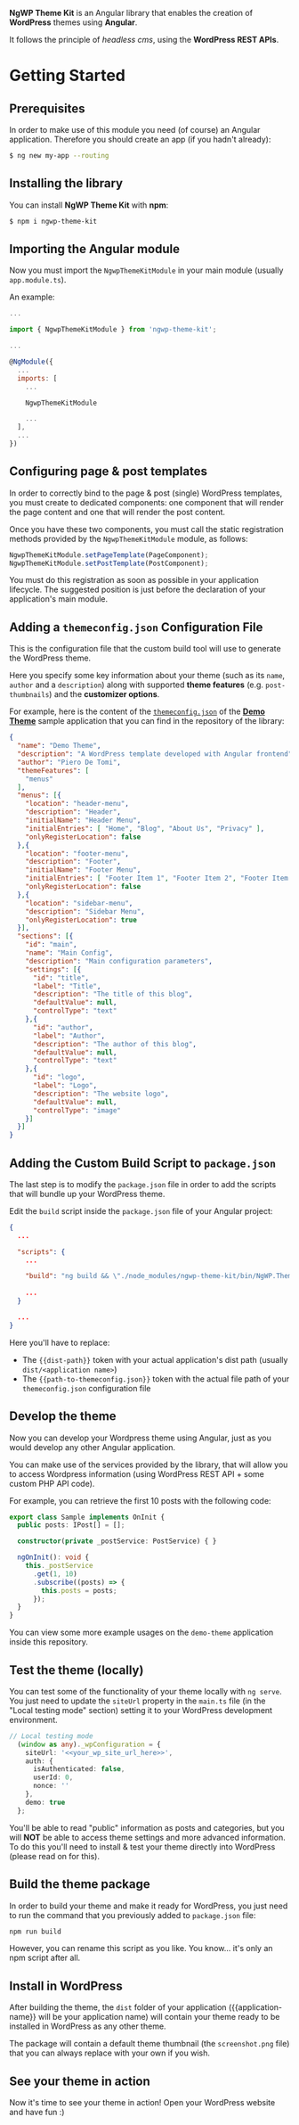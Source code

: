 **NgWP Theme Kit** is an Angular library that enables the creation of **WordPress** themes using **Angular**.

It follows the principle of _headless cms_, using the **WordPress REST APIs**.

# Getting Started

## Prerequisites
In order to make use of this module you need (of course) an Angular application.
Therefore you should create an app (if you hadn't already):

```bash
$ ng new my-app --routing
```

## Installing the library
You can install **NgWP Theme Kit** with **npm**:

```bash
$ npm i ngwp-theme-kit
```

## Importing the Angular module
Now you must import the ```NgwpThemeKitModule``` in your main module (usually ```app.module.ts```).

An example:

```js
...

import { NgwpThemeKitModule } from 'ngwp-theme-kit';

...

@NgModule({
  ...
  imports: [
    ...

    NgwpThemeKitModule

    ...
  ],
  ...
})
```

## Configuring page & post templates
In order to correctly bind to the page & post (single) WordPress templates, you must create to dedicated components: one component that will render the page content and one that will render the post content.

Once you have these two components, you must call the static registration methods provided by the ```NgwpThemeKitModule``` module, as follows:

```Typescript
NgwpThemeKitModule.setPageTemplate(PageComponent);
NgwpThemeKitModule.setPostTemplate(PostComponent);
```

You must do this registration as soon as possible in your application lifecycle. The suggested position is just before the declaration of your application's main module.

## Adding a ```themeconfig.json``` Configuration File
This is the configuration file that the custom build tool will use to generate the WordPress theme.

Here you specify some key information about your theme (such as its ```name```, ```author``` and a ```description```) along with supported **theme features** (e.g. ```post-thumbnails```) and the **customizer options**.

For example, here is the content of the [```themeconfig.json```](https://github.com/pierodetomi/ngwp-theme-kit/blob/master/angular/demo-theme/themeconfig.json) of the [**Demo Theme**](https://github.com/pierodetomi/ngwp-theme-kit/tree/master/angular/demo-theme) sample application that you can find in the repository of the library:

```json
{
  "name": "Demo Theme",
  "description": "A WordPress template developed with Angular frontend",
  "author": "Piero De Tomi",
  "themeFeatures": [
    "menus"
  ],
  "menus": [{
    "location": "header-menu",
    "description": "Header",
    "initialName": "Header Menu",
    "initialEntries": [ "Home", "Blog", "About Us", "Privacy" ],
    "onlyRegisterLocation": false
  },{
    "location": "footer-menu",
    "description": "Footer",
    "initialName": "Footer Menu",
    "initialEntries": [ "Footer Item 1", "Footer Item 2", "Footer Item 3", "Footer Item 4" ],
    "onlyRegisterLocation": false
  },{
    "location": "sidebar-menu",
    "description": "Sidebar Menu",
    "onlyRegisterLocation": true
  }],
  "sections": [{
    "id": "main",
    "name": "Main Config",
    "description": "Main configuration parameters",
    "settings": [{
      "id": "title",
      "label": "Title",
      "description": "The title of this blog",
      "defaultValue": null,
      "controlType": "text"
    },{
      "id": "author",
      "label": "Author",
      "description": "The author of this blog",
      "defaultValue": null,
      "controlType": "text"
    },{
      "id": "logo",
      "label": "Logo",
      "description": "The website logo",
      "defaultValue": null,
      "controlType": "image"
    }]
  }]
}
```

## Adding the Custom Build Script to ```package.json```
The last step is to modify the ```package.json``` file in order to add the scripts that will bundle up your WordPress theme.

Edit the ```build``` script inside the ```package.json``` file of your Angular project:

```json
{
  ...

  "scripts": {
    ...

    "build": "ng build && \"./node_modules/ngwp-theme-kit/bin/NgWP.ThemeBuilder.exe\" {{dist-path}} {{path-to-themeconfig.json}}",
    
    ...
  }

  ...
}
```

Here you'll have to replace:
- The ```{{dist-path}}``` token with your actual application's dist path (usually ```dist/<application name>```)
- The ```{{path-to-themeconfig.json}}``` token with the actual file path of your ```themeconfig.json``` configuration file

## Develop the theme
Now you can develop your Wordpress theme using Angular, just as you would develop any other Angular application.

You can make use of the services provided by the library, that will allow you to access Wordpress information (using WordPress REST API + some custom PHP API code).

For example, you can retrieve the first 10 posts with the following code:

```Typescript
export class Sample implements OnInit {
  public posts: IPost[] = [];

  constructor(private _postService: PostService) { }

  ngOnInit(): void {
    this._postService
      .get(1, 10)
      .subscribe((posts) => {
        this.posts = posts;
      });
  }
}
```

You can view some more example usages on the ```demo-theme``` application inside this repository.

## Test the theme (locally)
You can test some of the functionality of your theme locally with ```ng serve```.
You just need to update the ```siteUrl``` property in the ```main.ts``` file (in the "Local testing mode" section) setting it to your WordPress development environment.

```Typescript
// Local testing mode
  (window as any)._wpConfiguration = {
    siteUrl: '<<your_wp_site_url_here>>',
    auth: {
      isAuthenticated: false,
      userId: 0,
      nonce: ''
    },
    demo: true
  };
```

You'll be able to read "public" information as posts and categories, but you will **NOT** be able to access theme settings and more advanced information.
To do this you'll need to install & test your theme directly into WordPress (please read on for this).

## Build the theme package
In order to build your theme and make it ready for WordPress, you just need to run the command that you previously added to ```package.json``` file:

```bash
npm run build
```

However, you can rename this script as you like. You know... it's only an npm script after all.

## Install in WordPress
After building the theme, the ```dist``` folder of your application ({{application-name}} will be your application name) will contain your theme ready to be installed in WordPress as any other theme.

The package will contain a default theme thumbnail (the ```screenshot.png``` file) that you can always replace with your own if you wish.

## See your theme in action
Now it's time to see your theme in action! Open your WordPress website and have fun :)
